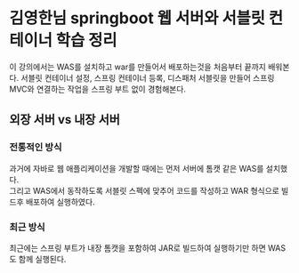# 김영한님 springboot 웹 서버와 서블릿 컨테이너 학습 정리
이 강의에서는 WAS를 설치하고 war를 만들어서 배포하는것을 처음부터 끝까지 배워본다.
서블릿 컨테이너 설정, 스프링 컨테이너 등록, 디스패처 서블릿을 만들어 스프링 MVC와 연결하는 작업을 스프링 부트 없이 경험해본다.

## 외장 서버 vs 내장 서버
### 전통적인 방식
과거에 자바로 웹 애플리케이션을 개발할 때에는 먼저 서버에 톰캣 같은 WAS를 설치했다.<br/>
그리고 WAS에서 동작하도록 서블릿 스펙에 맞추어 코드를 작성하고 WAR 형식으로 빌드후 배포하여 실행하였다.

### 최근 방식
최근에는 스프링 부트가 내장 톰캣을 포함하여 JAR로 빌드하여 실행하기만 하면 WAS도 함께 실행된다.

